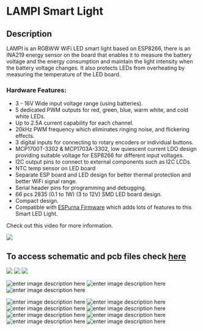 

# LAMPI Smart Light

## Description

LAMPI is an RGBWW WiFi LED smart light based on ESP8266, there is an INA219 energy sensor on the board that enables it to measure the battery voltage and the energy consumption and maintain the light intensity when the battery voltage changes. It also protects LEDs from overheating by measuring the temperature of the LED board.

### Hardware Features:

- 3 - 16V Wide input voltage range (using batteries).
- 5 dedicated PWM outputs for red, green, blue, warm white, and cold white LEDs.
- Up to 2.5A current capability for each channel.
- 20kHz PWM frequency which eliminates ringing noise, and flickering effects.
- 3 digital inputs for connecting to rotary encoders or individual buttons.
- MCP1700T-3302 & MCP1703A-3302, low quiescent current LDO design providing suitable voltage for ESP8266 for different input voltages.
- I2C output pins to connect to external components such as I2C LCDs. 
- NTC temp sensor on LED board
- Separate ESP board and LED design for better thermal protection and better WiFi signal range.
- Serial header pins for programming and debugging.
- 66 pcs 2835 (0.1 to 1W) (3 to 12V)  SMD LED board design.
- Compact design.
- Compatible with [ESPurna Firmware](https://github.com/xoseperez/espurnahttp:// "ESPurna Firmware") which adds lots of features to this Smart LED Light.

Check out this video for more information. 

[![](https://img.youtube.com/vi/hzMJHiyabQk/0.jpg)](https://youtu.be/hzMJHiyabQk)

## To access schematic and pcb files check [here](https://oshwlab.com/hamedta/lampii)



[![](https://github.com/hamed-ta/LAMPI/blob/main/images/Overview_1.jpeg)](https://github.com/hamed-ta/LAMPI/blob/main/images/Overview_1.jpeg)
[![](https://github.com/hamed-ta/LAMPI/blob/main/images/Overview_2.jpeg)](https://github.com/hamed-ta/LAMPI/blob/main/images/Overview_2.jpeg)
[![](https://github.com/hamed-ta/LAMPI/blob/main/images/Overview_3.jpeg)](https://github.com/hamed-ta/LAMPI/blob/main/images/Overview_1.jpeg)

![enter image description here](https://github.com/hamed-ta/LAMPI/blob/main/images/ESP_Schematic.png)
![enter image description here](https://github.com/hamed-ta/LAMPI/blob/main/images/ESP_Board_Tracks.png)
![enter image description here](https://github.com/hamed-ta/LAMPI/blob/main/images/ESP_Board_Front_With_Components.png)

![enter image description here](https://github.com/hamed-ta/LAMPI/blob/main/images/ESP_Board_Back_With_Components.png)
![enter image description here](https://github.com/hamed-ta/LAMPI/blob/main/images/ESP_Board_Front_Without_Components.png)
![enter image description here](https://github.com/hamed-ta/LAMPI/blob/main/images/ESP_Board_Back_Without_Components.png)
![enter image description here](https://github.com/hamed-ta/LAMPI/blob/main/images/LED_Board_Schematic.png)
![enter image description here](https://github.com/hamed-ta/LAMPI/blob/main/images/LED_Board_Front_Tracks.png)
![enter image description here](https://github.com/hamed-ta/LAMPI/blob/main/images/LED_Board_Front_With_Components.png)
![enter image description here](https://github.com/hamed-ta/LAMPI/blob/main/images/LED_Board_Front_Without_Components.png)
![enter image description here](https://github.com/hamed-ta/LAMPI/blob/main/images/LED_Board_Back.png)
